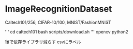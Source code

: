 # ImageRecognitionDataset
Caltech101/256, CIFAR-10/100, MNIST/FashionMNIST



'''
cd caltech101
bash scripts/download.sh
'''
opencv
python2

後で依存ライブラリ減らす
csvにラベル
